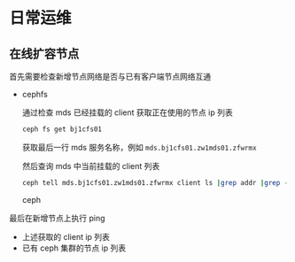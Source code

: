 # 日常运维

## 在线扩容节点

首先需要检查新增节点网络是否与已有客户端节点网络互通

* cephfs 

  通过检查 mds 已经挂载的 client 获取正在使用的节点 ip 列表

  ```bash
  ceph fs get bj1cfs01
  ```
  获取最后一行 mds 服务名称，例如 `mds.bj1cfs01.zw1mds01.zfwrmx`

  然后查询 mds 中当前挂载的 client 列表
  ```bash
  ceph tell mds.bj1cfs01.zw1mds01.zfwrmx client ls |grep addr |grep -oP '\d{1,3}(\.\d{1,3}){3}'
  ```
  ceph 

最后在新增节点上执行 ping
* 上述获取的 client ip 列表
* 已有 ceph 集群的节点 ip 列表


